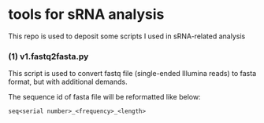 # tools for sRNA analysis

This repo is used to deposit some scripts I used in sRNA-related analysis



### (1) v1.fastq2fasta.py

This script is used to convert fastq file (single-ended Illumina reads) to fasta format, but with additional demands.

The sequence id of fasta file will be reformatted like below:

`seq<serial number>_<frequency>_<length>`

